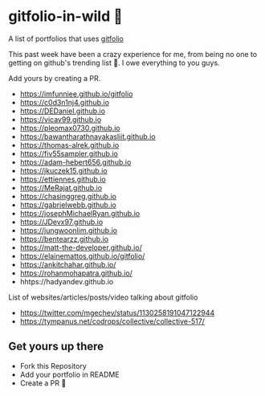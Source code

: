 # gitfolio-in-wild 🎉

A list of portfolios that uses [gitfolio](https://github.com/imfunniee/gitfolio)

This past week have been a crazy experience for me, from being no one to getting on github's trending list 👀. I owe everything to you guys.

Add yours by creating a PR.

- https://imfunniee.github.io/gitfolio
- https://c0d3n1nj4.github.io
- https://DEDaniel.github.io
- https://vicav99.github.io
- https://pleomax0730.github.io
- https://bawantharathnayakasliit.github.io
- https://thomas-alrek.github.io
- https://fiv55sampler.github.io
- https://adam-hebert656.github.io
- https://jkuczek15.github.io
- https://ettiennes.github.io
- https://MeRajat.github.io
- https://chasinggreg.github.io
- https://gabrielwebb.github.io
- https://josephMichaelRyan.github.io
- https://JDevx97.github.io
- https://jungwoonlim.github.io
- https://bentearzz.github.io
- https://matt-the-developer.github.io/
- https://elainemattos.github.io/gitfolio/
- https://ankitchahar.github.io/
- https://rohanmohapatra.github.io/
- hhtps://hadyandev.github.io

List of websites/articles/posts/video talking about gitfolio

- https://twitter.com/mgechev/status/1130258191047122944
- https://tympanus.net/codrops/collective/collective-517/


## Get yours up there

- Fork this Repository
- Add your portfolio in README
- Create a PR 🙌
